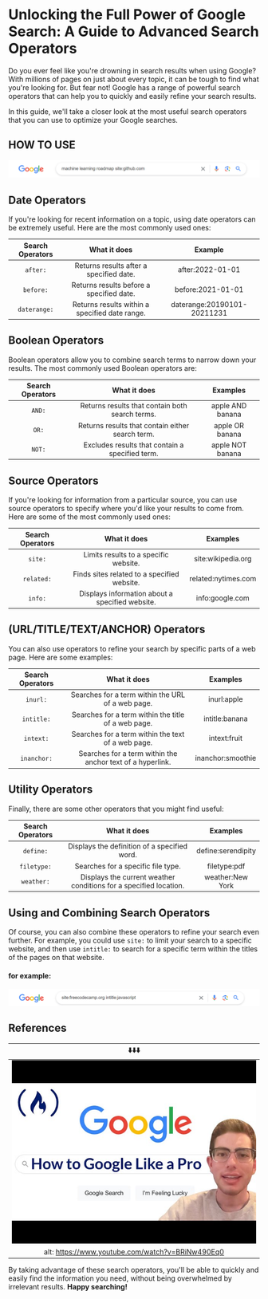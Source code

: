 # Unlocking the Full Power of Google Search: A Guide to Advanced Search Operators
Do you ever feel like you're drowning in search results when using Google? With millions of pages on just about every topic, it can be tough to find what you're looking for. But fear not! Google has a range of powerful search operators that can help you to quickly and easily refine your search results.

In this guide, we'll take a closer look at the most useful search operators that you can use to optimize your Google searches.

## HOW TO USE

![](https://github.com/KahtKahyo/google-search-operators/blob/main/Screenshot%202023-05-17%20234229.png)



## Date Operators
If you're looking for recent information on a topic, using date operators can be extremely useful. Here are the most commonly used ones:

| Search Operators | What it does | Example |
| :--------------: | :----------: | :-----: |
| `after:` | Returns results after a specified date. | after:2022-01-01 |
| `before:` | Returns results before a specified date. | before:2021-01-01 |
| `daterange:` | Returns results within a specified date range. | daterange:20190101-20211231 |



## Boolean Operators
Boolean operators allow you to combine search terms to narrow down your results. The most commonly used Boolean operators are:

| Search Operators | What it does | Examples |
| :--------------: | :----------: | :-----: |
| `AND:` | Returns results that contain both search terms. | apple AND banana |
| `OR:` | Returns results that contain either search term. | apple OR banana |
| `NOT:` | Excludes results that contain a specified term. | apple NOT banana |



## Source Operators
If you're looking for information from a particular source, you can use source operators to specify where you'd like your results to come from. Here are some of the most commonly used ones:

| Search Operators | What it does | Examples |
| :--------------: | :----------: | :-----: |
| `site:` | Limits results to a specific website. | site:wikipedia.org |
| `related:` | Finds sites related to a specified website. | related:nytimes.com |
| `info:` | Displays information about a specified website. | info:google.com |



## (URL/TITLE/TEXT/ANCHOR) Operators
You can also use operators to refine your search by specific parts of a web page. Here are some examples:

| Search Operators | What it does | Examples |
| :--------------: | :----------: | :-----: |
| `inurl:` | Searches for a term within the URL of a web page. | inurl:apple |
| `intitle:` | Searches for a term within the title of a web page. | intitle:banana |
| `intext:` | Searches for a term within the text of a web page. | intext:fruit |
| `inanchor:` | Searches for a term within the anchor text of a hyperlink. | inanchor:smoothie |



## Utility Operators
Finally, there are some other operators that you might find useful:

| Search Operators | What it does | Examples |
| :--------------: | :----------: | :-----: |
| `define:` | Displays the definition of a specified word. | define:serendipity |
| `filetype:` | Searches for a specific file type. | filetype:pdf |
| `weather:` | Displays the current weather conditions for a specified location. | weather:New York |



## Using and Combining Search Operators
Of course, you can also combine these operators to refine your search even further. For example, you could use `site:` to limit your search to a specific website, and then use `intitle:` to search for a specific term within the titles of the pages on that website.
#### for example:
![](https://github.com/KahtKahyo/google-search-operators/blob/main/Screenshot%202023-05-17%20235540.png)

## References
| ⬇️⬇️⬇️ |
| :---: |
| [![IMAGE ALT TEXT HERE](https://github.com/KahtKahyo/google-search-operators/blob/main/thumbnail.jpg)](https://www.youtube.com/watch?v=BRiNw490Eq0) |
| alt: https://www.youtube.com/watch?v=BRiNw490Eq0 |

By taking advantage of these search operators, you'll be able to quickly and easily find the information you need, without being overwhelmed by irrelevant results. **Happy searching!**
